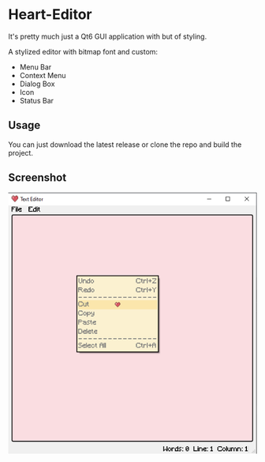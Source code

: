 # Heart-Editor

It's pretty much just a Qt6 GUI application with but of styling.

A stylized editor with bitmap font and custom:
* Menu Bar
* Context Menu
* Dialog Box
* Icon
* Status Bar

## Usage

You can just download the latest release or clone the repo and build the project.

## Screenshot

![screenshort_ims](Heart/screenshot/image_001.png)